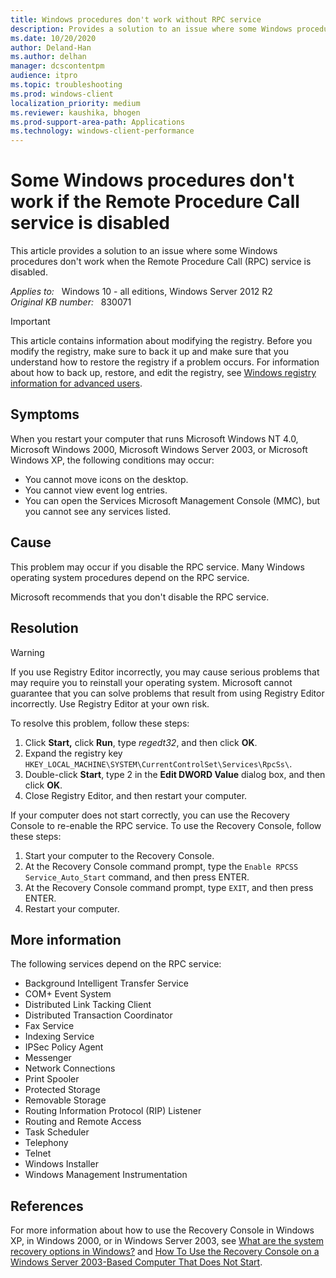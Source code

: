 ```yaml
---
title: Windows procedures don't work without RPC service
description: Provides a solution to an issue where some Windows procedures don't work when the Remote Procedure Call (RPC) service is disabled.
ms.date: 10/20/2020
author: Deland-Han
ms.author: delhan
manager: dcscontentpm
audience: itpro
ms.topic: troubleshooting
ms.prod: windows-client
localization_priority: medium
ms.reviewer: kaushika, bhogen
ms.prod-support-area-path: Applications
ms.technology: windows-client-performance
---
```

# Some Windows procedures don't work if the Remote Procedure Call service is disabled

This article provides a solution to an issue where some Windows procedures don't work when the Remote Procedure Call (RPC) service is disabled.

_Applies to:_ &nbsp; Windows 10 - all editions, Windows Server 2012 R2  
_Original KB number:_ &nbsp; 830071

> [!IMPORTANT]
> This article contains information about modifying the registry. Before you modify the registry, make sure to back it up and make sure that you understand how to restore the registry if a problem occurs. For information about how to back up, restore, and edit the registry, see [Windows registry information for advanced users](https://support.microsoft.com/help/256986).

## Symptoms

When you restart your computer that runs Microsoft Windows NT 4.0, Microsoft Windows 2000, Microsoft Windows Server 2003, or Microsoft Windows XP, the following conditions may occur:

- You cannot move icons on the desktop.
- You cannot view event log entries.
- You can open the Services Microsoft Management Console (MMC), but you cannot see any services listed.

## Cause

This problem may occur if you disable the RPC service. Many Windows operating system procedures depend on the RPC service.

Microsoft recommends that you don't disable the RPC service.

## Resolution

> [!WARNING]
> If you use Registry Editor incorrectly, you may cause serious problems that may require you to reinstall your operating system. Microsoft cannot guarantee that you can solve problems that result from using Registry Editor incorrectly. Use Registry Editor at your own risk.

To resolve this problem, follow these steps:

1. Click **Start,** click **Run**, type *regedt32*, and then click **OK**.
2. Expand the registry key `HKEY_LOCAL_MACHINE\SYSTEM\CurrentControlSet\Services\RpcSs\`.
3. Double-click **Start**, type 2 in the **Edit DWORD Value** dialog box, and then click **OK**.
4. Close Registry Editor, and then restart your computer.

If your computer does not start correctly, you can use the Recovery Console to re-enable the RPC service. To use the Recovery Console, follow these steps:

1. Start your computer to the Recovery Console.
2. At the Recovery Console command prompt, type the `Enable RPCSS Service_Auto_Start` command, and then press ENTER.
3. At the Recovery Console command prompt, type `EXIT`, and then press ENTER.
4. Restart your computer.

## More information

The following services depend on the RPC service:

- Background Intelligent Transfer Service
- COM+ Event System
- Distributed Link Tacking Client
- Distributed Transaction Coordinator
- Fax Service
- Indexing Service
- IPSec Policy Agent
- Messenger
- Network Connections
- Print Spooler
- Protected Storage
- Removable Storage
- Routing Information Protocol (RIP) Listener
- Routing and Remote Access
- Task Scheduler
- Telephony
- Telnet
- Windows Installer
- Windows Management Instrumentation

## References

For more information about how to use the Recovery Console in Windows XP, in Windows 2000, or in Windows Server 2003, see [What are the system recovery options in Windows?](https://support.microsoft.com/windows/bd88ffdf-1e8e-34a0-d76f-39a71fb4ed4d) and [How To Use the Recovery Console on a Windows Server 2003-Based Computer That Does Not Start](https://support.microsoft.com/help/326215).

